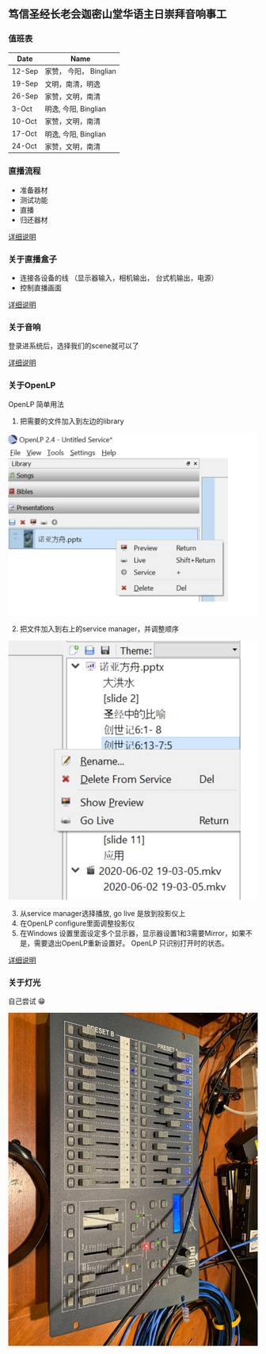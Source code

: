 ## 笃信圣经长老会迦密山堂华语主日崇拜音响事工

### 值班表

|Date|Name|
|------|------|
|12-Sep| 家赞， 今阳， Binglian|
|19-Sep| 文明，南清，明逸|
|26-Sep| 家赞，文明，南清|
|3-Oct|  明逸, 今阳, Binglian|
|10-Oct| 家赞，文明，南清|
|17-Oct| 明逸, 今阳, Binglian|
|24-Oct| 家赞，文明，南清|

### 直播流程

- 准备器材
- 测试功能
- 直播
- 归还器材

[详细说明](flowchart)

### 关于直播盒子

- 连接各设备的线 （显示器输入，相机输出， 台式机输出，电源）
- 控制直播画面

[详细说明](livebox)

### 关于音响

登录进系统后，选择我们的scene就可以了

[详细说明](sound)

### 关于OpenLP

OpenLP 简单用法

1. 把需要的文件加入到左边的library

![library](/static/library.png)

2. 把文件加入到右上的service manager，并调整顺序

![play](/static/play.png)

3. 从service manager选择播放, go live 是放到投影仪上
4. 在OpenLP configure里面调整投影仪
5. 在Windows 设置里面设定多个显示器，显示器设置1和3需要Mirror，如果不是，需要退出OpenLP重新设置好。 OpenLP 只识别打开时的状态。

[详细说明](openlp)

### 关于灯光

自己尝试 😁

![灯光台](/static/light1.jpg)
